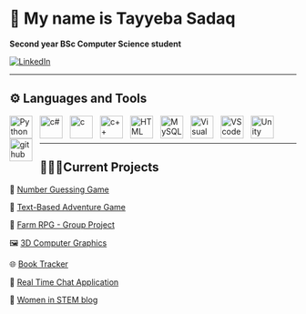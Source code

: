 # 👾 My name is Tayyeba Sadaq
**Second year BSc Computer Science student**
   <p align="left">
      <a href="https://www.linkedin.com/in/tayyeba-sadaq-ba1a53265/">
         <img alt="LinkedIn" src=https://img.shields.io/badge/LinkedIn-0077B5?style=for-the-badge&logo=linkedin&logoColor=white
/></a> 

   </p>

---
## ⚙️ Languages and Tools
<img align="left" alt="Python" width="40px" style="padding-right:10px;" src="https://cdn.jsdelivr.net/gh/devicons/devicon/icons/python/python-original.svg" />

<img align="left" alt="c#" width="40px" style="padding-right:10px;" src="https://cdn.jsdelivr.net/gh/devicons/devicon/icons/csharp/csharp-original.svg">

<img align="left" alt="c" width="40px" style="padding-right:10px;" src="https://cdn.jsdelivr.net/gh/devicons/devicon/icons/c/c-original.svg" />

<img align="left" alt="c++" width="40px" style="padding-right:10px;" src="https://cdn.jsdelivr.net/gh/devicons/devicon/icons/cplusplus/cplusplus-original.svg" />

<img align="left" alt="HTML" width="40px" style="padding-right:10px;" src="https://cdn.jsdelivr.net/gh/devicons/devicon/icons/html5/html5-original.svg" />

<img align="left" alt="MySQL" width="40px" style="padding-right:10px;" src="https://cdn.jsdelivr.net/gh/devicons/devicon/icons/mysql/mysql-original-wordmark.svg" />

<img align="left" alt="Visual Studio" width="40px" style="padding-right:10px;" src="https://cdn.jsdelivr.net/gh/devicons/devicon/icons/visualstudio/visualstudio-plain.svg" />

<img align="left" alt="VScode" width="40px" style="padding-right:10px;" src="https://cdn.jsdelivr.net/gh/devicons/devicon/icons/vscode/vscode-original.svg" />

<img align="left" alt="Unity" width="40px" style="padding-right:10px;" src="https://cdn.jsdelivr.net/gh/devicons/devicon/icons/unity/unity-original.svg" />

<img align="left" alt="github" width="40px" style="padding-right:10px;" src="https://cdn.jsdelivr.net/gh/devicons/devicon/icons/github/github-original.svg" />
<br>
<br>

---
## 👨🏻‍💻Current Projects
🎲 [Number Guessing Game](https://github.com/TayyebaSadaq/NumberGuessingGame)

🌳 [Text-Based Adventure Game](https://github.com/TayyebaSadaq/AdventureGame)

🐄 [Farm RPG - Group Project](https://github.com/TayyebaSadaq/FarmAdventure)

🖼️ [3D Computer Graphics](https://github.com/TayyebaSadaq/3D-ComputerGraphics)

🌐 [Book Tracker](https://github.com/TayyebaSadaq/BookBlog)

💬 [Real Time Chat Application](https://github.com/TayyebaSadaq/RealTimeChatApp)
   
🌷 [Women in STEM blog](https://github.com/Womenin-STEM/Womenin-Stem.github.io)
